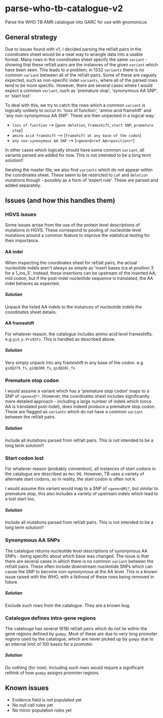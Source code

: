 # parse-who-tb-catalogue-v2
Parse the WHO TB AMR catalogue into GARC for use with gnomonicus

## General strategy
Due to issues found with v1, I decided parsing the ref/alt pairs in the coordinates sheet would be a neat way to wrangle data into a usable format. Many rows in the coordinates sheet specify the same `variant` - showing that these ref/alt pairs are the instances of the given `variant` which have been seen. This leads to a problem; in 1332 `variants` there is no common `variant` between all of the ref/alt pairs. Some of these are vaguely expected, such as non-specific indel `variants`, where all of the parsed rows tend to be more specific. However, there are several cases where I would expect a common `variant`, such as 'premature stop', 'synonymous AA SNP', or 'start lost'. 

To deal with this, we try to catch the rows which a common `variant` is logically unlikely to occur in: 'loss of function', 'amino acid framshift' and 'any non-synonymous AA SNP'. These are then unpacked in a logical way:
* `loss of function` --> [`gene deletion`, `frameshift`, `start SNP`, `premature stop`]
* `amino acid framshift` --> [`framshift at any base of the codon`]
* `any non-synonymous AA SNP` --> [`<gene>@<ref AA><position>*`]

In other cases which logically should have some common `variant`, all variants parsed are added for now. This is not intended to be a long term solution!!

Iterating the master file, we also find `variants` which do not appear within the coordinates sheet. These seem to be restricted to `LoF` and `deletion` mutations though - possibly as a form of 'expert rule'. These are parsed and added separately. 

## Issues (and how this handles them)

### HGVS issues
Some issues arrise from the use of the protein level descriptions of mutations in HGVS. These correspond to pooling of nucleotide level mutations around a common feature to improve the statistical testing for their importance. 

#### AA indel
When inspecting the coordinates sheet for ref/alt pairs, the actual nucleotide indels aren't always as simple as 'insert bases tca at position 3 for a 1_ins_S'. Instead, these insertions can be upstream of the inserted AA, mid codon, but if the post-indel nucleotide sequence is translated, the AA indel behaves as expected.

##### Solution
Unpack the listed AA indels to the instances of nucleotide indels the coordinates sheet details.

#### AA frameshift
For whatever reason, the catalogue includes amino acid level frameshifts. e.g `gid_p.Pro93fs`. This is handled as described above.

##### Solution
Very simply unpack into any frameshift in any base of the codon. e.g `gid@279_fs`, `gid@280_fs`, `gid@281_fs`

### Premature stop codon
I would assume a variant which has a 'premature stop codon' maps to a SNP of `<gene>@*!`. However, the coordinates sheet includes significantly more detailed approach - including a large number of indels which (once AA is translated post-indel), does indeed produce a premature stop codon.
These are flagged as `variants` which do not have a common `variant` between the ref/alt pairs.

##### Solution
Include all mutations parsed from ref/alt pairs. This is not intended to be a long term solution!!

### Start codon lost
For whatever reason (probably convention), all instances of start codons in the catalogue are described as `Met` (`M`). However, TB uses a variety of alternate start codons, so in reality, the start codon is often not `M`.

I would assume this variant would map to a SNP of `<gene>@M1?`, but similar to premature stop, this also includes a variety of upstream indels which lead to a lost start too. 

##### Solution
Include all mutations parsed from ref/alt pairs. This is not intended to be a long term solution!!

### Synonymous AA SNPs
The catalogue returns nucleotide level descriptions of synonymous AA SNPs - being specific about which base was changed. The issue is that there are several cases in which there is no common `variant` between the ref/alt pairs. These often include downstream nucleotide SNPs which can cause the SNP to become non-synonymous at the AA level. This is a known issue raised with the WHO, with a likihood of these rows being removed in future.

##### Solution
Exclude such rows from the catalogue. They are a known bug.

### Catalogue defines intra-gene regions
The catalouge has several (618) ref/alt pairs which do not lie within the gene regions defined by `gumpy`. Most of these are due to very long promoter regions used by the catalogue, which are never picked up by `gumpy` due to an internal limit of 100 bases for a promoter.

##### Solution
Do nothing (for now). Including such rows would require a significant rethink of how `gumpy` assigns promoter regions.


## Known issues
* Evidence field is not populated yet
* No null call rules yet
* No minor population rules yet


